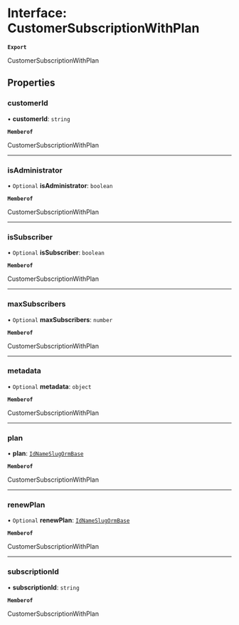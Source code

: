 # Interface: CustomerSubscriptionWithPlan

**`Export`**

CustomerSubscriptionWithPlan

## Properties

### customerId

• **customerId**: `string`

**`Memberof`**

CustomerSubscriptionWithPlan

___

### isAdministrator

• `Optional` **isAdministrator**: `boolean`

**`Memberof`**

CustomerSubscriptionWithPlan

___

### isSubscriber

• `Optional` **isSubscriber**: `boolean`

**`Memberof`**

CustomerSubscriptionWithPlan

___

### maxSubscribers

• `Optional` **maxSubscribers**: `number`

**`Memberof`**

CustomerSubscriptionWithPlan

___

### metadata

• `Optional` **metadata**: `object`

**`Memberof`**

CustomerSubscriptionWithPlan

___

### plan

• **plan**: [`IdNameSlugOrmBase`](IdNameSlugOrmBase.md)

**`Memberof`**

CustomerSubscriptionWithPlan

___

### renewPlan

• `Optional` **renewPlan**: [`IdNameSlugOrmBase`](IdNameSlugOrmBase.md)

**`Memberof`**

CustomerSubscriptionWithPlan

___

### subscriptionId

• **subscriptionId**: `string`

**`Memberof`**

CustomerSubscriptionWithPlan
